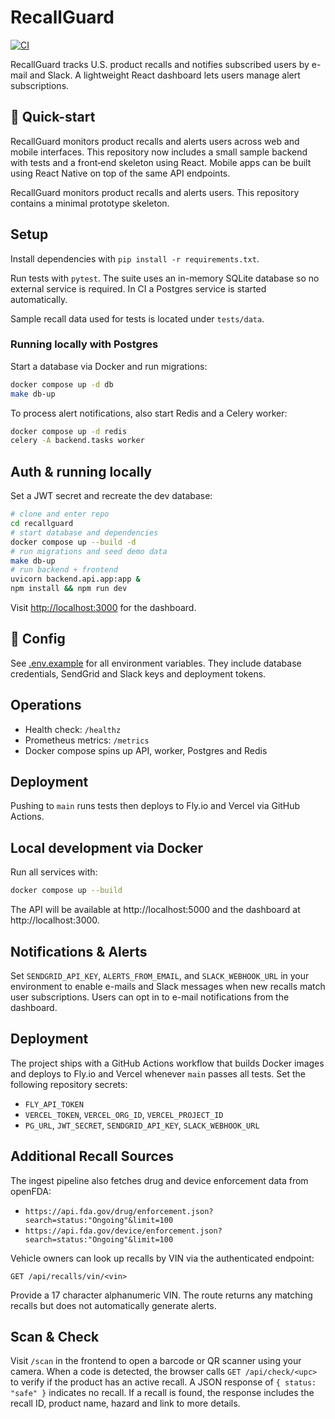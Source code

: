 # RecallGuard

[![CI](https://github.com/recallguard/recallguard/actions/workflows/ci-cd.yml/badge.svg)](https://github.com/recallguard/recallguard/actions/workflows/ci-cd.yml)





RecallGuard tracks U.S. product recalls and notifies subscribed users by e-mail and Slack. A lightweight React dashboard lets users manage alert subscriptions.


## 🚀 Quick-start


RecallGuard monitors product recalls and alerts users across web and mobile
interfaces. This repository now includes a small sample backend with tests and
a front‑end skeleton using React. Mobile apps can be built using React Native
on top of the same API endpoints.



RecallGuard monitors product recalls and alerts users. This repository
contains a minimal prototype skeleton.



## Setup
Install dependencies with `pip install -r requirements.txt`.

Run tests with `pytest`. The suite uses an in-memory SQLite database so no
external service is required. In CI a Postgres service is started
automatically.

Sample recall data used for tests is located under `tests/data`.

### Running locally with Postgres
Start a database via Docker and run migrations:

```bash
docker compose up -d db
make db-up
```

To process alert notifications, also start Redis and a Celery worker:

```bash
docker compose up -d redis
celery -A backend.tasks worker
```

## Auth & running locally
Set a JWT secret and recreate the dev database:


```bash
# clone and enter repo
cd recallguard
# start database and dependencies
docker compose up --build -d
# run migrations and seed demo data
make db-up
# run backend + frontend
uvicorn backend.api.app:app &
npm install && npm run dev
```

Visit [http://localhost:3000](http://localhost:3000) for the dashboard.

## 🔧 Config
See [.env.example](./.env.example) for all environment variables. They include database credentials, SendGrid and Slack keys and deployment tokens.

## Operations
- Health check: `/healthz`
- Prometheus metrics: `/metrics`
- Docker compose spins up API, worker, Postgres and Redis

## Deployment
Pushing to `main` runs tests then deploys to Fly.io and Vercel via GitHub Actions.


## Local development via Docker
Run all services with:
```bash
docker compose up --build
```
The API will be available at http://localhost:5000 and the dashboard at http://localhost:3000.

## Notifications & Alerts
Set `SENDGRID_API_KEY`, `ALERTS_FROM_EMAIL`, and `SLACK_WEBHOOK_URL` in your environment to enable e-mails and Slack messages when new recalls match user subscriptions. Users can opt in to e-mail notifications from the dashboard.


## Deployment
The project ships with a GitHub Actions workflow that builds Docker images and deploys to Fly.io and Vercel whenever `main` passes all tests. Set the following repository secrets:
- `FLY_API_TOKEN`
- `VERCEL_TOKEN`, `VERCEL_ORG_ID`, `VERCEL_PROJECT_ID`
- `PG_URL`, `JWT_SECRET`, `SENDGRID_API_KEY`, `SLACK_WEBHOOK_URL`

## Additional Recall Sources

The ingest pipeline also fetches drug and device enforcement data from openFDA:

- `https://api.fda.gov/drug/enforcement.json?search=status:"Ongoing"&limit=100`
- `https://api.fda.gov/device/enforcement.json?search=status:"Ongoing"&limit=100`

Vehicle owners can look up recalls by VIN via the authenticated endpoint:

```
GET /api/recalls/vin/<vin>
```

Provide a 17 character alphanumeric VIN. The route returns any matching recalls
but does not automatically generate alerts.


## Scan & Check

Visit `/scan` in the frontend to open a barcode or QR scanner using your
camera. When a code is detected, the browser calls
`GET /api/check/<upc>` to verify if the product has an active recall. A
JSON response of `{ status: "safe" }` indicates no recall. If a recall is
found, the response includes the recall ID, product name, hazard and link
to more details.



